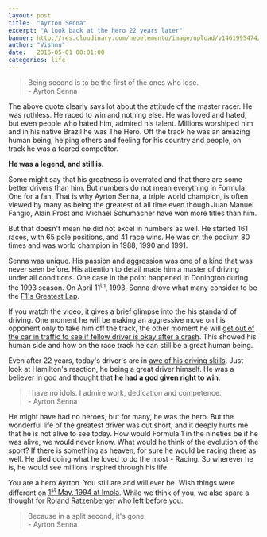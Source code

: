 ```yaml
---
layout: post
title:  "Ayrton Senna"
excerpt: "A look back at the hero 22 years later"
banner: http://res.cloudinary.com/neoelemento/image/upload/v1461995474/Ayrton_dbfvz7.jpg
author: "Vishnu"
date:   2016-05-01 00:01:00
categories: life
---
```

> Being second is to be the first of the ones who lose.
<br > - Ayrton Senna 

The above quote clearly says lot about the attitude of the master racer. He was ruthless. He raced to win and nothing else. He was loved and hated, but even people who hated him, admired his talent. Millions worshiped him and in his native Brazil he was The Hero. Off the track he was an amazing human being, helping others and feeling for his country and people, on track he was a feared competitor.

**He was a legend, and still is.**

Some might say that his greatness is overrated and that there are some better drivers than him. But numbers do not mean everything in Formula One for a fan. That is why Ayrton Senna, a triple world champion, is often viewed by many as being the greatest of all time even though Juan Manuel Fangio, Alain Prost and Michael Schumacher have won more titles than him.

But that doesn't mean he did not excel in numbers as well. He started 161 races, with 65 pole positions, and 41 race wins. He was on the podium 80 times and was world champion in 1988, 1990 and 1991.

Senna was unique. His passion and aggression was one of a kind that was never seen before. His attention to detail made him a master of driving under all conditions. One case in the point happened in Donington during the 1993 season. On April 11<sup>th</sup>, 1993, Senna drove what many consider to be the [F1's Greatest Lap](https://www.youtube.com/watch?v=3GOEorrE4mY).

If you watch the video, it gives a brief glimpse into the his standard of driving. One moment he will be making an aggressive move on his opponent only to take him off the track, the other moment he will [get out of the car in traffic to see if fellow driver is okay after a crash](https://youtu.be/jVHiUZCxP8o?t=1m47s). This showed his human side and how on the race track he can still be a great human being.

Even after 22 years, today's driver's are in [awe of his driving skills](https://www.youtube.com/watch?v=cli2XEoca24). Just look at Hamilton's reaction, he being a great driver himself. He was a believer in god and thought that **he had a god given right to win**.

>I have no idols. I admire work, dedication and competence.
<br > - Ayrton Senna

He might have had no heroes, but for many, he was the hero. But the wonderful life of the greatest driver was cut short, and it deeply hurts me that he is not alive to see today. How would Formula 1 in the nineties be if he was alive, we would never know. What would he think of the evolution of the sport? If there is something as heaven, for sure he would be racing there as well. He died doing what he loved to do the most - Racing. So wherever he is, he would see millions inspired through his life.

You are a hero Ayrton. You still are and will ever be. Wish things were different on [1<sup>st</sup> May, 1994 at Imola](https://en.wikipedia.org/wiki/Death_of_Ayrton_Senna). While we think of you, we also spare a thought for [Roland Ratzenberger](https://en.wikipedia.org/wiki/Roland_Ratzenberger) who left before you.

> Because in a split second, it's gone.
<br > - Ayrton Senna
